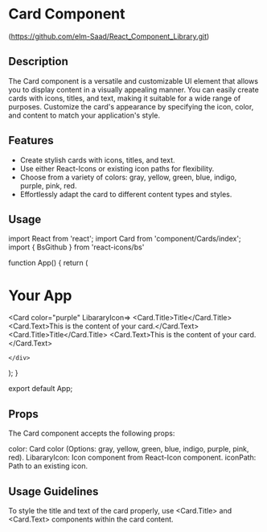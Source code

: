 # Card Component

(https://github.com/elm-Saad/React_Component_Library.git)

## Description

The Card component is a versatile and customizable UI element that allows you to display content in a visually appealing manner. You can easily create cards with icons, titles, and text, making it suitable for a wide range of purposes. Customize the card's appearance by specifying the icon, color, and content to match your application's style.

## Features

- Create stylish cards with icons, titles, and text.
- Use either React-Icons or existing icon paths for flexibility.
- Choose from a variety of colors: gray, yellow, green, blue, indigo, purple, pink, red.
- Effortlessly adapt the card to different content types and styles.

## Usage 
import React from 'react';
import Card from 'component/Cards/index';
import { BsGithub } from 'react-icons/bs'

function App() {
  return (
    <div>
      <h1>Your App</h1>
      <Card color="purple" LibararyIcon=<BsGithub />>
        <Card.Title>Title</Card.Title>
        <Card.Text>This is the content of your card.</Card.Text>
      </Card>
      <Card color="red" iconPath={../assets/image_1}>
        <Card.Title>Title</Card.Title>
        <Card.Text>This is the content of your card.</Card.Text>
      </Card>

    </div>
  );
}

export default App;

## Props

The Card component accepts the following props:

color: Card color (Options: gray, yellow, green, blue, indigo, purple, pink, red).
LibararyIcon: Icon component from React-Icon component.
iconPath: Path to an existing icon.

## Usage Guidelines
To style the title and text of the card properly,
use <Card.Title> and <Card.Text> components within the card content.


